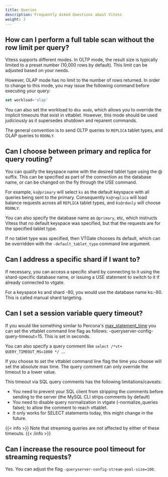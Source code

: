 ```yaml
---
title: Queries
description: Frequently Asked Questions about Vitess
weight: 3
---
```


## How can I perform a full table scan without the row limit per query?

Vitess supports different modes. In OLTP mode, the result size is typically limited to a preset number (10,000 rows by default). This limit can be adjusted based on your needs.

However, OLAP mode has no limit to the number of rows returned. In order to change to this mode, you may issue the following command before executing your query:

```sql
set workload='olap'
```

You can also set the workload to `dba mode`, which allows you to override the implicit timeouts that exist in vttablet. However, this mode should be used judiciously as it supersedes shutdown and reparent commands.

The general convention is to send OLTP queries to `REPLICA` tablet types, and OLAP queries to `RDONLY`.

## Can I choose between primary and replica for query routing?

You can qualify the keyspace name with the desired tablet type using the @ suffix. This can be specified as part of the connection as the database name, or can be changed on the fly through the USE command.

For example, `ks@primary` will select `ks` as the default keyspace with all queries being sent to the primary. Consequently `ks@replica` will load balance requests across all `REPLICA` tablet types, and `ks@rdonly` will choose `RDONLY`.

You can also specify the database name as `@primary`, etc, which instructs Vitess that no default keyspace was specified, but that the requests are for the specified tablet type.

If no tablet type was specified, then VTGate chooses its default, which can be overridden with the `-default_tablet_type` command line argument.

## Can I address a specific shard if I want to?

If necessary, you can access a specific shard by connecting to it using the shard-specific database name, or issuing a USE statement to switch to it if already connected to vtgate. 

For a keyspace ks and shard -80, you would use the database name ks:-80. This is called manual shard targeting.

## Can I set a session variable query timeout?

If you would like something similar to Percona's [max_statement_time](https://www.percona.com/doc/percona-server/5.6/management/statement_timeout.html#max_statement_time) you can set the vttablet command line flag as follows: -queryserver-config-query-timeout=15. This is set in seconds.

You can also specify a query comment like `select /*vt+ QUERY_TIMEOUT_MS=1000 */ `... 

If you choose to set the vttablet command line flag the time you choose will set the absolute max time. The query comment can only override the timeout to a lower value. 

This timeout via SQL query comments has the following limitations/caveats:

- You need to prevent your SQL client from stripping the comments before sending to the server (the MySQL CLI strips comments by default)
- You need to disable query normalization in vtgate (-normalize_queries false);  to allow the comment to reach vttablet.
- It only works for SELECT statements today, this might change in the future.

{{< info >}}
Note that streaming queries are not affected by either of these timeouts.
{{< /info >}}

## Can I increase the resource pool timeout for streaming requests?

Yes. You can adjust the flag `-queryserver-config-stream-pool-size=100`.